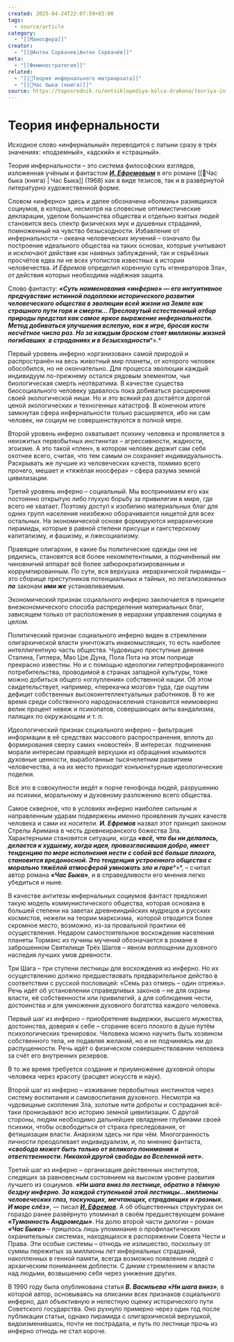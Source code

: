 ```yaml
---
created: 2025-04-24T22:07:59+03:00
tags:
  - source/article
category:
  - "[[Маносфера]]"
creator:
  - "[[@Антон Сорвачев|Антон Сорвачёв]]"
meta:
  - "[[Феминостратегия]]"
related:
  - "[[📜Теория инфернального матриархата]]"
  - "[[📘Час быка (книга)]]"
source: https://toposrednik.ru/entsiklopediya-kolca-drakona/teoriya-infernalnosti
---
```


# Теория инфернальности

Исходное слово «инфернальный» переводится с латыни сразу в трёх значениях: «подземный», «адский» и «страшный».

Теория инфернальности – это система философских взглядов, изложенная учёным и фантастом [***И. Ефремовым***](https://toposrednik.ru/novosti-fantastiki/pamyatnik-i-efremovu) в его романе [[📘Час быка (книга) | Час Быка]] (1968) как в виде тезисов, так и в развёрнутой литературно художественной форме.

Словом «инферно» здесь и далее обозначена «болезнь» разнящихся социумов, в которых, несмотря на словесные оптимистические декларации, уделом большинства общества и отдельно взятых людей становится весь спектр физических мук и душевных страданий, помноженный на чувство безысходности. Избавление от инфернальности – океана человеческих мучений – означало бы построение идеального общества на таких основах, которые учитывают и исключают действие как наивных заблуждений, так и серьёзных просчётов едва ли не всех утопистов известных в истории человечества. *И* *Ефремов* определил коренную суть «генераторов Зла», от действия которых необходима надёжная защита.

Слово фантасту: ***«Суть наименования «инферно» — его интуитивное предчувствие истинной подоплеки исторического развития человеческого общества в эволюции всей жизни на Земле как страшного пути горя и смерти… Пресловутый естественный отбор природы предстал как самое яркое выражение инфернальности. Метод добиваться улучшения вслепую, как в игре, бросая кости несчётное число раз. Но за каждым броском стоят миллионы жизней погибавших  в страданиях и в безысходности****».*

Первый уровень инферно «организован» самой природой и распространён на весь животный мир планеты, от которого человек обособился, но не окончательно. Для процесса эволюции каждый индивидуум по-прежнему остался рядовым элементом, чья биологическая смерть неотвратима. В качестве существа биосоциального человеку удавалось пока добиваться расширения своей экологической ниши. Но и это всякий раз достаётся дорогой ценой экологических и техногенных катастроф. В конечном итоге замкнутая сфера инфернальности только расширяется, ибо ни сам человек, ни социум не совершенствуются в полной мере.

Второй уровень инферно охватывает психику человека и проявляется в неизжитых первобытных инстинктах – агрессивности, жадности, эгоизме. А это такой «плен», в котором человек держит сам себя охотнее всего, считая, что тем самым он сохраняет индивидуальность. Раскрывать же лучшие из человеческих качеств, помимо всего прочего, мешает и «тяжёлая ноосфера» – сфера разума земной цивилизации.

Третий уровень инферно – социальный. Мы воспринимаем его как постоянно открытую либо глухую борьбу за привилегии в мире, где всего не хватает. Поэтому доступ к изобилию материальных благ для одних групп населения неизбежно оборачивается нищетой для всех остальных. На экономической основе формируются иерархические пирамиды, которые в равной степени присущи и гангстерскому капитализму, и фашизму, и лжесоциализму.

Правящие олигархии, в какие бы политические одежды они не рядились, становятся всё более некомпетентными, а подчинённый им чиновничий аппарат всё более забюрократизированным и коррумпированным. По сути, вся верхушка  иерархической пирамиды – это сборище преступников потенциальных и тайных, но легализованных ***по*** законам ***ими же*** устанавливаемым.

Экономический признак социального инферно заключается в принципе внеэкономического способа распределения материальных благ, зависящем только от расположения в иерархии управления социума в целом.

Политический признак социального инферно виден в стремлении олигархической власти уничтожать инакомыслящих, то есть наиболее интеллигентную часть общества. Чудовищно преступные деяния Сталина, Гитлера, Мао Цзе Дуна, Пола Пота на этом поприще прекрасно известны. Но и с помощью идеологии гипертрофированного потребительства, проводимой в странах западной культуры, тоже можно добиться общего «оглупления» собственной нации. Об этом свидетельствует, например, «перекачка мозгов» туда, где ощутим дефицит собственных высокоинтеллектуальных работников. В то же время среди собственного народонаселения становится неимоверно велик процент невеж и психопатов, совершающих акты вандализма, палящих по окружающим и т. п.

Идеологический признак социального инферно – фильтрация информации в её средствах массового распространения, вплоть до формирования сверху самих «новостей». В интересах  подчинения морали интересам правящей верхушки из обращения изымаются духовные ценности, выработанные тысячелетним развитием человечества, а на их место приходят конъюнктурные идеологические поделки.

Всё это в совокупности ведёт к порче генофонда людей, разрушению их психики, моральному и духовному разложению всего общества.

Самое скверное, что в условиях инферно наиболее сильным и направленным ударам подвержены именно проявления лучших качеств человека и сами их носители. ***И.* *Ефремов*** назвал этот принцип законом Стрелы Аримана в честь древнеиранского божества Зла. Характерными становятся ситуации, когда ***«всё, что бы ни делалось, делается к худшему, когда идея, провозгласившая добро, имеет тенденцию по мере исполнения нести с собой всё больше плохого, становится вредоносной. Это тенденция устроенного общества с морально тяжёлой атмосферой умножать зло и горе****»*, – считал автор романа ***«Час Быка»***, и в справедливости его мнения легко убедиться и ныне.

В качестве антитезы инфернальных социумов фантаст предложил такую модель коммунистического общества, которая основана в большей степени на заветах древнеиндийских мудрецов и русских космистов, нежели на теории марксизма,  которой отводится более скромное место, возможно, из-за провальной практики её осуществления. Недаром самостоятельное восхождение населения планеты Торманс из пучины мучений обозначается в романе в заброшенном Святилище Трёх Шагов – явном воплощении духовного наследия лучших умов древности.

Три Шага – три ступени лестницы для восхождения из инферно. Но их осуществлению должно предшествовать предварительное действо в соответствии с русской пословицей: «Семь раз отмерь – один отрежь». Речь идёт об установлении справедливых законов – не для охраны власти, её собственности или привилегий, а для соблюдения чести, достоинства и для умножения духовного богатства каждого человека.

Первый шаг из инферно – приобретение выдержки, высшего мужества, достоинства, доверия к себе – сгорание всего плохого в душе путём психологических тренировок. Человека можно научить быть хозяином собственного тела, не подавляя желаний, но и не подчиняясь им до распущенности. Речь идёт о физическом совершенствовании человека за счёт его внутренних резервов.

В то же время требуется создание и приумножение духовной опоры человека через красоту (расцвет искусств и наук).

Второй шаг из инферно – изживание первобытных инстинктов через систему воспитания и самовоспитания духовного. Несмотря на чудовищные скопления Зла, золотые нити доброты и сострадания всё-таки пронизывают всю историю земной цивилизации. С другой стороны, людям необходимо дальнейшее овладение глубинами своей психики, чтобы освободиться от страха преследования, от фетишизации власти. Анархизм здесь ни при чём. Многогранность личности преодолевает индивидуализм, и, по мнению фантаста, ***«свобода может быть только от великого понимания и ответственности. Никакой другой свободы во Вселенной нет»*.**

Третий шаг из инферно – организация действенных институтов, следящих за равновесным состоянием на высоком уровне развития лучшего из социумов. ***«Ни шага вниз по лестнице, обратно в тёмную бездну инферно. За каждой ступенькой этой лестницы…миллионы человеческих глаз, тоскующих, мечтающих, страдающих и грозных. И море слёз»***, — писал ***[И. Ефремов](https://toposrednik.ru/autorsoffuture/i-efremov-na-puti-k-sverxcheloveku)***. А об общественных структурах он гораздо ранее развёрнуто упоминал в своём предшествующем романе ***«Туманность Андромеды»***. На долю второй части дилогии – роман ***«Час Быка»*** *–* пришлось лишь упоминание о профилактических охранительных системах, находящихся в распоряжении Совета Чести и Права. Эти особые системы – отнюдь не излишество, поскольку от суммы пережитых за миллионы лет инфернальных страданий, накопленных в генной памяти, всегда возможно появление людей с архаическим пониманием доблести. С диким стремлением к власти над людьми, возвышению себя через унижение других.

В 1990 году была опубликована статья ***В. Васильева*** ***«Ни шага вниз»**,* в которой автор, основываясь на описании всех признаков социального инферно, дал объективную и нелестную оценку исторического пути Советского государства. Оно рухнуло примерно через один год после публикации статьи, однако пирамида с олигархической верхушкой, видоизменившись, почти не пострадала, и путь по лестнице прочь из инферно отнюдь не стал короче.
